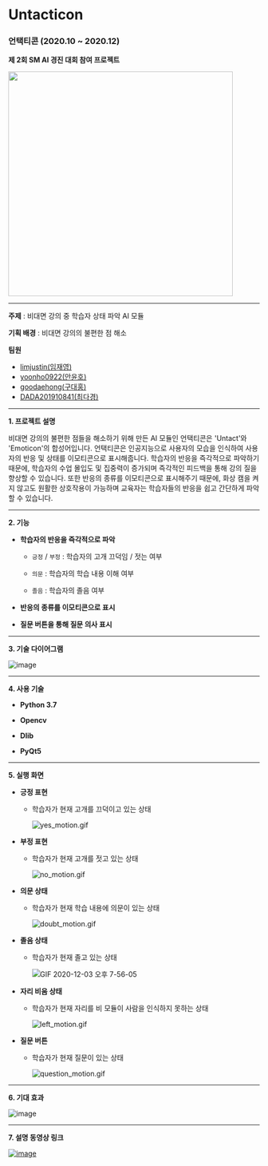 # Untacticon

### 언택티콘 (2020.10 ~ 2020.12)

**제 2회 SM AI 경진 대회 참여 프로젝트**

<img src = "https://user-images.githubusercontent.com/55044278/100981443-29eba480-358a-11eb-8723-9309025aaa73.jpg" height = "450px">

----------

**주제** : 비대면 강의 중 학습자 상태 파악 AI 모듈

**기획 배경** : 비대면 강의의 불편한 점 해소

**팀원**

- [limjustin(임재영)](https://github.com/limjustin)
- [yoonho0922(안윤호)](https://github.com/yoonho0922)
- [goodaehong(구대홍)](https://github.com/goodaehong)
- [DADA201910841(최다경)](https://github.com/DADA201910841)

----------

**1. 프로젝트 설명**

비대면 강의의 불편한 점들을 해소하기 위해 만든 AI 모듈인 언택티콘은 'Untact'와 'Emoticon'의 합성어입니다. 언택티콘은 인공지능으로 사용자의 모습을 인식하여 사용자의 반응 및 상태를 이모티콘으로 표시해줍니다. 학습자의 반응을 즉각적으로 파악하기 때문에, 학습자의 수업 몰입도 및 집중력이 증가되며 즉각적인 피드백을 통해 강의 질을 향상할 수 있습니다. 또한 반응의 종류를 이모티콘으로 표시해주기 때문에, 화상 캠을 켜지 않고도 원활한 상호작용이 가능하며 교육자는 학습자들의 반응을 쉽고 간단하게 파악할 수 있습니다.

----------

**2. 기능**

- **학습자의 반응을 즉각적으로 파악**

  - ```긍정``` / ```부정```   : 학습자의 고개 끄덕임 / 젓는 여부
  
  - ```의문``` : 학습자의 학습 내용 이해 여부
  
  - ```졸음``` : 학습자의 졸음 여부 
  
- **반응의 종류를 이모티콘으로 표시**

- **질문 버튼을 통해 질문 의사 표시**

----------

**3. 기술 다이어그램**

![image](https://user-images.githubusercontent.com/55044278/100983892-4806d400-358d-11eb-8e0c-2008391b8b5b.png)

----------

**4. 사용 기술**

- **Python 3.7**

- **Opencv**

- **Dlib**

- **PyQt5**

----------

**5. 실행 화면**

- **긍정 표현**

  - 학습자가 현재 고개를 끄덕이고 있는 상태

    ![yes_motion.gif](https://github.com/yoonho0922/Untacticon/blob/master/readme_util/yes_motion.gif?raw=true)

- **부정 표현**

  - 학습자가 현재 고개를 젓고 있는 상태

    ![no_motion.gif](https://github.com/yoonho0922/Untacticon/blob/master/readme_util/no_motion.gif?raw=true)

 - **의문 상태**

     - 학습자가 현재 학습 내용에 의문이 있는 상태

       ![doubt_motion.gif](https://github.com/yoonho0922/Untacticon/blob/master/readme_util/doubt_motion.gif?raw=true)

- **졸음 상태**

  - 학습자가 현재 졸고 있는 상태

    ![GIF 2020-12-03 오후 7-56-05](https://user-images.githubusercontent.com/55044278/101001720-d76ab200-35a2-11eb-871d-feadc2fd5c74.gif)

- **자리 비움 상태**

  - 학습자가 현재 자리를 비 모듈이 사람을 인식하지 못하는 상태

    ![left_motion.gif](https://github.com/yoonho0922/Untacticon/blob/master/readme_util/left_motion.gif?raw=true)

- **질문 버튼**

  - 학습자가 현재 질문이 있는 상태

    ![question_motion.gif](https://github.com/yoonho0922/Untacticon/blob/master/readme_util/question_motion.gif?raw=true)

----------

**6. 기대 효과**

![image](https://user-images.githubusercontent.com/55044278/100985320-2f97b900-358f-11eb-8be6-ad5955710d16.png)

----------

**7. 설명 동영상 링크**

[![image](https://user-images.githubusercontent.com/55044278/101017572-9c21b080-35ad-11eb-894a-93fe443ab318.png)](https://youtu.be/Ry_QrVTIT5k)
